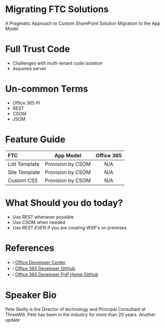 Migrating FTC Solutions
==============
A Pragmatic Approach to Custom SharePoint Solution Migration to the App Model



Full Trust Code
===============
- Challenges with multi-tenant code isolation
- Assumes server



Un-common Terms 
=================
- Office 365 PI
- REST
- CSOM
- JSOM



Feature Guide
=================
| FTC           | App Model     | Office 365  |
| :------------- |:-------------:| :-----:|
| List Template      | Provision by CSOM | N/A|
| Site Template      | Provision by CSOM      |   N/A |
| Custom CSS | Provision by CSOM      |    N/A |



What Should you do today?
========================
- Use REST whenever possible
- Use CSOM when needed
- Use REST *EVEN* if you are creating WSP's on premises



References 
=================
- :information_source: [Office Developer Center](http://dev.office.com/) 
- :information_source: [Office 365 Developer GitHub](https://github.com/OfficeDev/PnP) 
- :information_source: [Office 365 Developer PnP Home GitHub](https://github.com/OfficeDev/PnP) 



Speaker Bio
==============
Pete Skelly is the Director of technology and Principal Consultant at ThreeWill.
Pete has been in the industry for more than 20 years.
Another update



